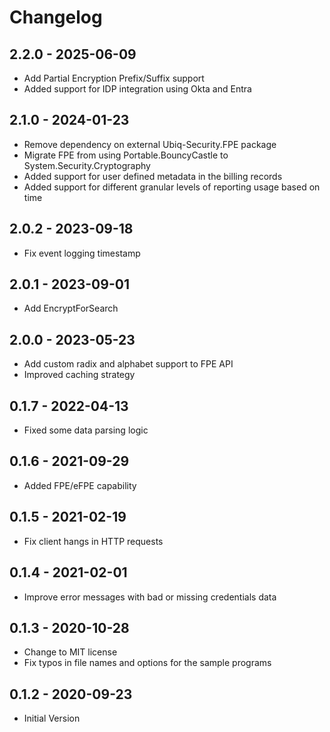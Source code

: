 # Changelog

## 2.2.0 - 2025-06-09
* Add Partial Encryption Prefix/Suffix support
* Added support for IDP integration using Okta and Entra

## 2.1.0 - 2024-01-23
* Remove dependency on external Ubiq-Security.FPE package
* Migrate FPE from using Portable.BouncyCastle to System.Security.Cryptography
* Added support for user defined metadata in the billing records
* Added support for different granular levels of reporting usage based on time

## 2.0.2 - 2023-09-18
* Fix event logging timestamp

## 2.0.1 - 2023-09-01
* Add EncryptForSearch

## 2.0.0 - 2023-05-23
* Add custom radix and alphabet support to FPE API
* Improved caching strategy

## 0.1.7 - 2022-04-13
* Fixed some data parsing logic

## 0.1.6 - 2021-09-29
* Added FPE/eFPE capability

## 0.1.5 - 2021-02-19
* Fix client hangs in HTTP requests

## 0.1.4 - 2021-02-01
* Improve error messages with bad or missing credentials data

## 0.1.3 - 2020-10-28
* Change to MIT license
* Fix typos in file names and options for the sample programs

## 0.1.2 - 2020-09-23
* Initial Version
